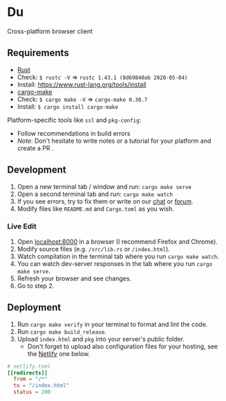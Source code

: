 # Du
Cross-platform browser client

## Requirements
- [Rust](https://www.rust-lang.org) 
 - Check: `$ rustc -V` => `rustc 1.43.1 (8d69840ab 2020-05-04)`
 - Install: https://www.rust-lang.org/tools/install
- [cargo-make](https://sagiegurari.github.io/cargo-make/)
 - Check: `$ cargo make -V` => `cargo-make 0.30.7`
 - Install: `$ cargo install cargo-make`
       
Platform-specific tools like `ssl` and `pkg-config`:
- Follow recommendations in build errors
- _Note_: Don't hesitate to write notes or a tutorial for your platform and create a PR .

## Development
1. Open a new terminal tab / window and run: `cargo make serve`
1. Open a second terminal tab and run: `cargo make watch`
1. If you see errors, try to fix them or write on our [chat](https://discord.gg/JHHcHp5) or [forum](https://seed.discourse.group/).
1. Modify files like `README.md` and `Cargo.toml` as you wish.

### Live Edit
1. Open [localhost:8000](http://localhost:8000) in a browser (I recommend Firefox and Chrome).
1. Modify source files (e.g. `/src/lib.rs` or `/index.html`).
1. Watch compilation in the terminal tab where you run `cargo make watch`.
1. You can watch dev-server responses in the tab where you run `cargo make serve`.
1. Refresh your browser and see changes.
1. Go to step 2.

## Deployment
1. Run `cargo make verify` in your terminal to format and lint the code.
1. Run `cargo make build_release`.
1. Upload `index.html` and `pkg` into your server's public folder.
   - Don't forget to upload also configuration files for your hosting, see the [Netlify](https://www.netlify.com/) one below.

```toml
# netlify.toml
[[redirects]]
  from = "/*"
  to = "/index.html"
  status = 200
```
